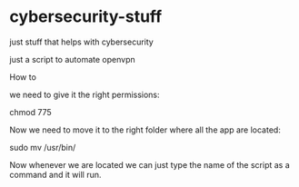 # cybersecurity-stuff
just stuff that helps with cybersecurity


just a script to automate openvpn 

How to

we need to give it the right permissions:

chmod 775 <the-name-of-the-script>
  
Now we need to move it to the right folder where all the app are located:

sudo mv <the-name-of-the-script> /usr/bin/
  
Now whenever we are located we can just type the name of the script as a command and it will run.
